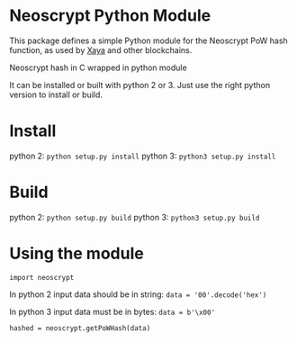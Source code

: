 # Neoscrypt Python Module

This package defines a simple Python module for the Neoscrypt PoW hash
function, as used by [Xaya](https://xaya.io/) and other blockchains.

Neoscrypt hash in C wrapped in python module

It can be installed or built with python 2 or 3. Just use the right python version to install or build.

# Install
python 2: `python setup.py install`
python 3: `python3 setup.py install`

# Build
python 2: `python setup.py build`
python 3: `python3 setup.py build`

# Using the module
`import neoscrypt`

In python 2 input data should be in string:
`data = '00'.decode('hex')`

In python 3 input data must be in bytes:
`data = b'\x00'`

`hashed = neoscrypt.getPoWHash(data)`
